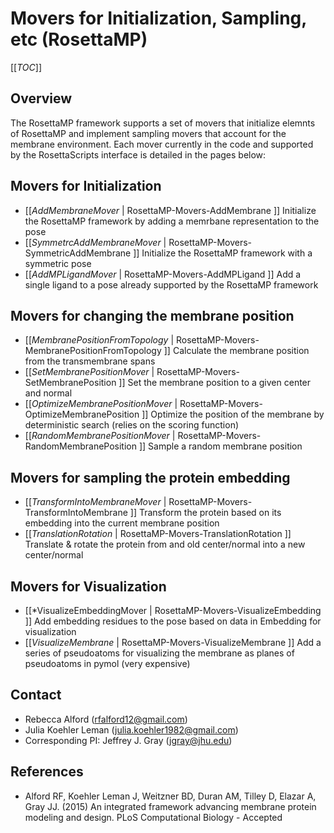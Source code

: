 # Movers for Initialization, Sampling, etc (RosettaMP)

[[_TOC_]]

## Overview
The RosettaMP framework supports a set of movers that initialize elemnts of RosettaMP and implement sampling movers that account for the membrane environment. Each mover currently in the code and supported by the RosettaScripts interface is detailed in the pages below: 

## Movers for Initialization

 - [[*AddMembraneMover* | RosettaMP-Movers-AddMembrane ]] Initialize the RosettaMP framework by adding a memrbane representation to the pose
 - [[*SymmetrcAddMembraneMover* | RosettaMP-Movers-SymmetricAddMembrane ]] Initialize the RosettaMP framework with a symmetric pose 
 - [[*AddMPLigandMover* | RosettaMP-Movers-AddMPLigand ]] Add a single ligand to a pose already supported by the RosettaMP framework

## Movers for changing the membrane position 

 - [[*MembranePositionFromTopology* | RosettaMP-Movers-MembranePositionFromTopology ]] Calculate the membrane position from the transmembrane spans
 - [[*SetMembranePositionMover* | RosettaMP-Movers-SetMembranePosition ]] Set the membrane position to a given center and normal
 - [[*OptimizeMembranePositionMover* | RosettaMP-Movers-OptimizeMembranePosition ]] Optimize the position of the membrane by deterministic search (relies on the scoring function)
 - [[*RandomMembranePositionMover* | RosettaMP-Movers-RandomMembranePosition ]] Sample a random membrane position

## Movers for sampling the protein embedding

 - [[*TransformIntoMembraneMover* | RosettaMP-Movers-TransformIntoMembrane ]] Transform the protein based on its embedding into the current membrane position
 - [[*TranslationRotation* | RosettaMP-Movers-TranslationRotation ]] Translate & rotate the protein from and old center/normal into a new center/normal

## Movers for Visualization

 - [[*VisualizeEmbeddingMover | RosettaMP-Movers-VisualizeEmbedding ]] Add embedding residues to the pose based on data in Embedding for visualization
 - [[*VisualizeMembrane* | RosettaMP-Movers-VisualizeMembrane ]] Add a series of pseudoatoms for visualizing the membrane as planes of pseudoatoms in pymol (very expensive)

## Contact

- Rebecca Alford ([rfalford12@gmail.com](rfalford12@gmail.com))
- Julia Koehler Leman ([julia.koehler1982@gmail.com](julia.koehler1982@gmail.com))
- Corresponding PI: Jeffrey J. Gray ([jgray@jhu.edu](jgray@jhu.edu))

## References

* Alford RF, Koehler Leman J, Weitzner BD, Duran AM, Tilley D, Elazar A, Gray JJ. (2015) An integrated framework advancing membrane protein modeling and design. PLoS Computational Biology - Accepted
